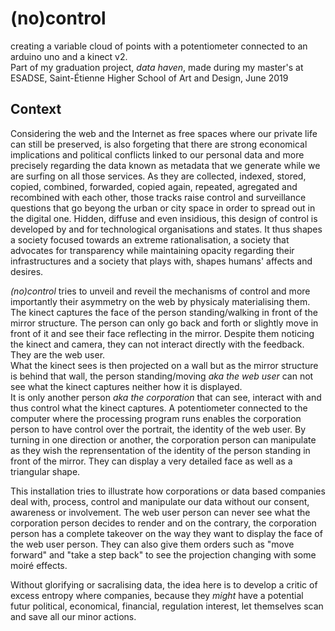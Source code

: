 # (no)control
creating a variable cloud of points with a potentiometer connected to an arduino uno and a kinect v2. <br>
Part of my graduation project, *data haven*, made during my master's at ESADSE, Saint-Étienne Higher School of Art and Design, June 2019


## Context
Considering the web and the Internet as free spaces where our private life can still be preserved, is also forgeting that there are strong economical implications and political conflicts linked to our personal data and more precisely regarding the data known as metadata that we generate while we are surfing on all those services.
As they are collected, indexed, stored, copied, combined, forwarded, copied again, repeated, agregated and recombined with each other, those tracks raise control and surveillance questions that go beyong the urban or city space in order to spread out in the digital one.
Hidden, diffuse and even insidious, this design of control is developed by and for technological organisations and states. It thus shapes a society focused towards an extreme rationalisation, a society that advocates for transparency while maintaining opacity regarding their infrastructures and a society that plays with, shapes humans' affects and desires.

*(no)control* tries to unveil and reveil the mechanisms of control and more importantly their asymmetry on the web by physicaly materialising them. 
The kinect captures the face of the person standing/walking in front of the mirror structure. The person can only go back and forth or slightly move in front of it and see their face reflecting in the mirror. Despite them noticing the kinect and camera, they can not interact directly with the feedback. They are the web user.<br>
What the kinect sees is then projected on a wall but as the mirror structure is behind that wall, the person standing/moving *aka the web user* can not see what the kinect captures neither how it is displayed.
<br>It is only another person *aka the corporation* that can see, interact with and thus control what the kinect captures. A potentiometer connected to the computer where the processing program runs enables the corporation person to have control over the portrait, the identity of the web user.
By turning in one direction or another, the corporation person can manipulate as they wish the reprensentation of the identity of the person standing in front of the mirror. They can display a very detailed face as well as a triangular shape.

This installation tries to illustrate how corporations or data based companies deal with, process, control and manipulate our data without our consent, awareness or involvement.
The web user person can never see what the corporation person decides to render and on the contrary, the corporation person has a complete takeover on the way they want to display the face of the web user person. They can also give them orders such as "move forward" and "take a step back" to see the projection changing with some moiré effects.

Without glorifying or sacralising data, the idea here is to develop a critic of excess entropy where companies, because they *might* have a potential futur political, economical, financial, regulation interest, let themselves scan and save all our minor actions.


